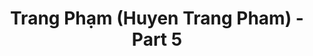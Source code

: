---
layout: album
resource: instagram
title: "Trang Phạm (Huyen Trang Pham) - Part 5"
description: "Instagram album of Trang Phạm (Huyen Trang Pham), part 5.</br> Username: trangg.phaam"
active: gallery
album-title: "Trang Phạm (Huyen Trang Pham)"
images:
  - image_path: trangg.phaam/5/20220513_194835_280534660_995446791174726_5171461917100319354_n.jpg
  - image_path: trangg.phaam/5/20220830_194714_301865283_156732470343006_2394348601151754309_n.jpg
  - image_path: trangg.phaam/5/20220830_194714_301866370_625530662525900_1598515153036771938_n.jpg
  - image_path: trangg.phaam/5/20220830_194714_301919575_928912785178214_4839079840373604705_n.jpg
  - image_path: trangg.phaam/5/20220830_194714_302134307_416269723904765_2105303526820869655_n.jpg
  - image_path: trangg.phaam/5/20220830_194714_302166041_448165700580195_2109293043352475805_n.jpg
  - image_path: trangg.phaam/5/20220907_195501_305241765_5458672340895153_9062080958041226764_n.jpg
  - image_path: trangg.phaam/5/20220907_195501_305688789_634830574906650_4416484032298113648_n.jpg
  - image_path: trangg.phaam/5/20221003_200717_310345819_494775169174399_832186414977372228_n.jpg
  - image_path: trangg.phaam/5/20221003_200717_310359119_485830966764552_3484934638365286793_n.jpg
  - image_path: trangg.phaam/5/20221003_200717_310371793_3286156438317067_4068719297672817950_n.jpg
  - image_path: trangg.phaam/5/20230502_201357_343998345_959106425445145_4146194801048265196_n.jpg
  - image_path: trangg.phaam/5/20230502_201357_344345070_6550979341648925_3941694144160040807_n.jpg
  - image_path: trangg.phaam/5/20230502_201357_344351550_1942745192728799_5479367487517261857_n.jpg
  - image_path: trangg.phaam/5/20230502_201357_344579517_636035874541598_1006178865699490645_n.jpg
  - image_path: trangg.phaam/5/20230502_201357_344606461_748005673471336_4397557290462136289_n.jpg
---